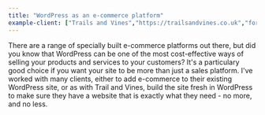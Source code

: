 ```yaml
---
title: "WordPress as an e-commerce platform"
example-client: ["Trails and Vines","https://trailsandvines.co.uk","for"]
---
```


There are a range of specially built e-commerce platforms out there, but did you know that WordPress can be one of the most cost-effective ways of selling your products and services to your customers? It's a particulary good choice if you want your site to be more than just a sales platform. I've worked with many clients, either to add e-commerce to their existing WordPress site, or as with Trail and Vines, build the site fresh in WordPress to make sure they have a website that is exactly what they need - no more, and no less.